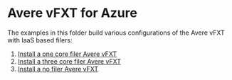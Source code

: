 # Avere vFXT for Azure

The examples in this folder build various configurations of the Avere vFXT with IaaS based filers:

1. [Install a one core filer Avere vFXT](1-filer/)
2. [Install a three core filer Avere vFXT](3-filers/)
3. [Install a no filer Avere vFXT](no-filers/)
